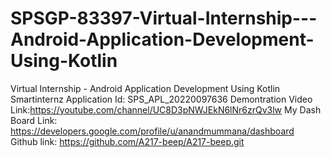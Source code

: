 # SPSGP-83397-Virtual-Internship---Android-Application-Development-Using-Kotlin
Virtual Internship - Android Application Development Using Kotlin
Smartinternz Application Id: SPS_APL_20220097636
Demontration Video Link:https://youtube.com/channel/UC8D3pNWJEkN6lNr6zrQv3lw
My Dash Board Link: https://developers.google.com/profile/u/anandmummana/dashboard       
Github link: https://github.com/A217-beep/A217-beep.git

